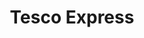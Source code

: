 ---
title: "Tesco Express"
url: /bristol/tesco-express-gloucester-road-north/
shop: Lebensmittel
---